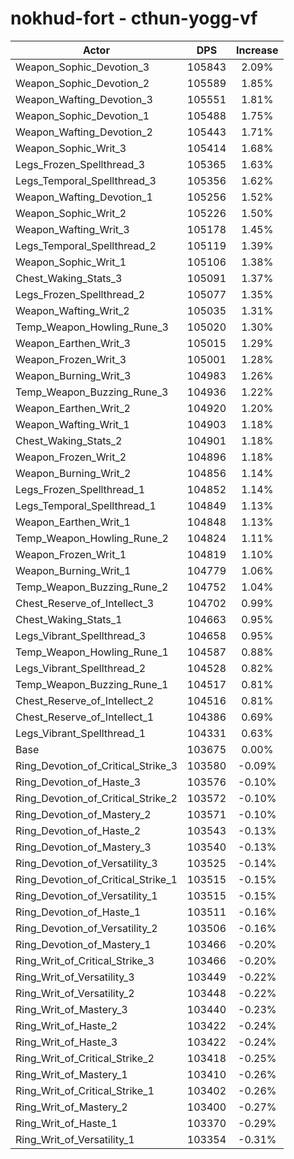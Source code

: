 # nokhud-fort - cthun-yogg-vf
| Actor | DPS | Increase |
|---|:---:|:---:|
|Weapon_Sophic_Devotion_3|105843|2.09%|
|Weapon_Sophic_Devotion_2|105589|1.85%|
|Weapon_Wafting_Devotion_3|105551|1.81%|
|Weapon_Sophic_Devotion_1|105488|1.75%|
|Weapon_Wafting_Devotion_2|105443|1.71%|
|Weapon_Sophic_Writ_3|105414|1.68%|
|Legs_Frozen_Spellthread_3|105365|1.63%|
|Legs_Temporal_Spellthread_3|105356|1.62%|
|Weapon_Wafting_Devotion_1|105256|1.52%|
|Weapon_Sophic_Writ_2|105226|1.50%|
|Weapon_Wafting_Writ_3|105178|1.45%|
|Legs_Temporal_Spellthread_2|105119|1.39%|
|Weapon_Sophic_Writ_1|105106|1.38%|
|Chest_Waking_Stats_3|105091|1.37%|
|Legs_Frozen_Spellthread_2|105077|1.35%|
|Weapon_Wafting_Writ_2|105035|1.31%|
|Temp_Weapon_Howling_Rune_3|105020|1.30%|
|Weapon_Earthen_Writ_3|105015|1.29%|
|Weapon_Frozen_Writ_3|105001|1.28%|
|Weapon_Burning_Writ_3|104983|1.26%|
|Temp_Weapon_Buzzing_Rune_3|104936|1.22%|
|Weapon_Earthen_Writ_2|104920|1.20%|
|Weapon_Wafting_Writ_1|104903|1.18%|
|Chest_Waking_Stats_2|104901|1.18%|
|Weapon_Frozen_Writ_2|104896|1.18%|
|Weapon_Burning_Writ_2|104856|1.14%|
|Legs_Frozen_Spellthread_1|104852|1.14%|
|Legs_Temporal_Spellthread_1|104849|1.13%|
|Weapon_Earthen_Writ_1|104848|1.13%|
|Temp_Weapon_Howling_Rune_2|104824|1.11%|
|Weapon_Frozen_Writ_1|104819|1.10%|
|Weapon_Burning_Writ_1|104779|1.06%|
|Temp_Weapon_Buzzing_Rune_2|104752|1.04%|
|Chest_Reserve_of_Intellect_3|104702|0.99%|
|Chest_Waking_Stats_1|104663|0.95%|
|Legs_Vibrant_Spellthread_3|104658|0.95%|
|Temp_Weapon_Howling_Rune_1|104587|0.88%|
|Legs_Vibrant_Spellthread_2|104528|0.82%|
|Temp_Weapon_Buzzing_Rune_1|104517|0.81%|
|Chest_Reserve_of_Intellect_2|104516|0.81%|
|Chest_Reserve_of_Intellect_1|104386|0.69%|
|Legs_Vibrant_Spellthread_1|104331|0.63%|
|Base|103675|0.00%|
|Ring_Devotion_of_Critical_Strike_3|103580|-0.09%|
|Ring_Devotion_of_Haste_3|103576|-0.10%|
|Ring_Devotion_of_Critical_Strike_2|103572|-0.10%|
|Ring_Devotion_of_Mastery_2|103571|-0.10%|
|Ring_Devotion_of_Haste_2|103543|-0.13%|
|Ring_Devotion_of_Mastery_3|103540|-0.13%|
|Ring_Devotion_of_Versatility_3|103525|-0.14%|
|Ring_Devotion_of_Critical_Strike_1|103515|-0.15%|
|Ring_Devotion_of_Versatility_1|103515|-0.15%|
|Ring_Devotion_of_Haste_1|103511|-0.16%|
|Ring_Devotion_of_Versatility_2|103506|-0.16%|
|Ring_Devotion_of_Mastery_1|103466|-0.20%|
|Ring_Writ_of_Critical_Strike_3|103466|-0.20%|
|Ring_Writ_of_Versatility_3|103449|-0.22%|
|Ring_Writ_of_Versatility_2|103448|-0.22%|
|Ring_Writ_of_Mastery_3|103440|-0.23%|
|Ring_Writ_of_Haste_2|103422|-0.24%|
|Ring_Writ_of_Haste_3|103422|-0.24%|
|Ring_Writ_of_Critical_Strike_2|103418|-0.25%|
|Ring_Writ_of_Mastery_1|103410|-0.26%|
|Ring_Writ_of_Critical_Strike_1|103402|-0.26%|
|Ring_Writ_of_Mastery_2|103400|-0.27%|
|Ring_Writ_of_Haste_1|103370|-0.29%|
|Ring_Writ_of_Versatility_1|103354|-0.31%|

